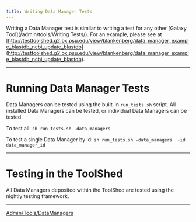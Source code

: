 ```yaml
---
title: Writing Data Manager Tests
---
```

Writing a Data Manager test is similar to writing a test for any other [Galaxy Tool](/admin/tools/Writing Tests/). For an example, please see at [http://testtoolshed.g2.bx.psu.edu/view/blankenberg/data_manager_example_blastdb_ncbi_update_blastdb](http://testtoolshed.g2.bx.psu.edu/view/blankenberg/data_manager_example_blastdb_ncbi_update_blastdb). 

----
# Running Data Manager Tests

Data Managers can be tested using the built-in `run_tests.sh` script. All installed Data Managers can be tested, or individual Data Managers can be tested.

To test all:
``` sh run_tests.sh -data_managers ```


To test a single Data Manager by id:
``` sh run_tests.sh -data_managers  -id data_manager_id ```


----

# Testing in the ToolShed

All Data Managers deposited within the ToolShed are tested using the nightly testing framework. 

----

[Admin/Tools/DataManagers](/admin/tools/data-managers/)

